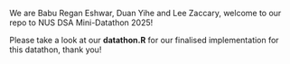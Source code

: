 We are Babu Regan Eshwar, Duan Yihe and Lee Zaccary, welcome to our repo to NUS DSA Mini-Datathon 2025! 

Please take a look at our **datathon.R** for our finalised implementation for this datathon, thank you!
